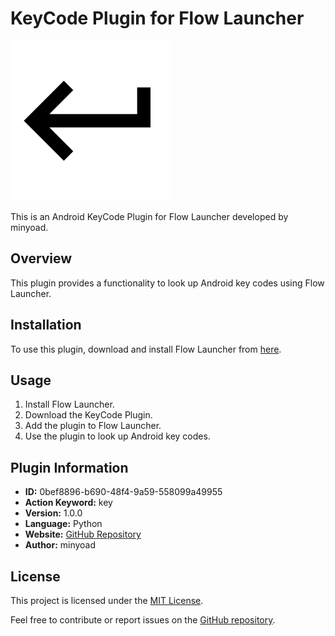 # KeyCode Plugin for Flow Launcher

![app icon](Images/app.png)

This is an Android KeyCode Plugin for Flow Launcher developed by minyoad.

## Overview
This plugin provides a functionality to look up Android key codes using Flow Launcher.

## Installation
To use this plugin, download and install Flow Launcher from [here](https://github.com/Flow-Launcher/Flow.Launcher).

## Usage
1. Install Flow Launcher.
2. Download the KeyCode Plugin.
3. Add the plugin to Flow Launcher.
4. Use the plugin to look up Android key codes.

## Plugin Information
- **ID:** 0bef8896-b690-48f4-9a59-558099a49955
- **Action Keyword:** key
- **Version:** 1.0.0
- **Language:** Python
- **Website:** [GitHub Repository](https://github.com/minyoad/Flow.Launcher.Plugin.KeyCode)
- **Author:** minyoad

## License
This project is licensed under the [MIT License](LICENSE).

Feel free to contribute or report issues on the [GitHub repository](https://github.com/minyoad/Flow.Launcher.Plugin.KeyCode).
